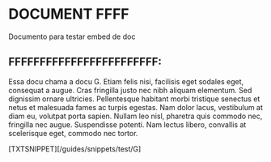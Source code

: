 # DOCUMENT FFFF

Documento para testar embed de doc

## FFFFFFFFFFFFFFFFFFFFFFFF:

Essa docu chama a docu G. Etiam felis nisi, facilisis eget sodales eget, consequat a augue. Cras fringilla justo nec nibh aliquam elementum. Sed dignissim ornare ultricies. Pellentesque habitant morbi tristique senectus et netus et malesuada fames ac turpis egestas. Nam dolor lacus, vestibulum at diam eu, volutpat porta sapien. Nullam leo nisl, pharetra quis commodo nec, fringilla nec augue. Suspendisse potenti. Nam lectus libero, convallis at scelerisque eget, commodo nec tortor.

[TXTSNIPPET][/guides/snippets/test/G]
